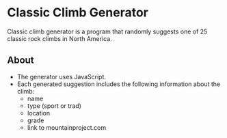 # Classic Climb Generator
Classic climb generator is a program that randomly suggests one of 25 classic rock climbs in North America. 

## About
- The generator uses JavaScript. 
- Each generated suggestion includes the following information about the climb:
  - name
  - type (sport or trad)
  - location
  - grade
  - link to mountainproject.com 